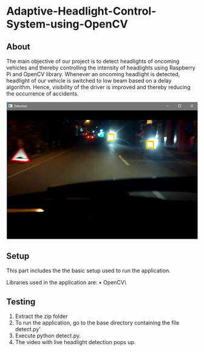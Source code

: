 
# Adaptive-Headlight-Control-System-using-OpenCV

## About

The main objective of our project is to detect headlights of oncoming vehicles and thereby controlling the intensity of headlights using Raspberry Pi and OpenCV library. Whenever an oncoming headlight is detected, headlight of our vehicle is switched to low beam based on a delay algorithm. Hence, visibility of the driver is improved and thereby reducing the occurrence of accidents.


![design](images/test_img.png)




## Setup
This part includes the the basic setup used to run the application.

Libraries used in the application are:
•	OpenCV\



## Testing

1. Extract the zip folder 
2. To run the application, go to the base directory containing the file detect.py’ 
3. Execute python detect.py.
4. The video with live headlight detection pops up.






